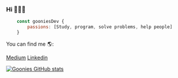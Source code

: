 ### Hi 👋👨‍💻
```js
    const gooniesDev {
        passions: [Study, program, solve problems, help people]
    }
```

You can find me 🌎:

  [Medium](https://medium.com/@gabomunozcastro)
  [Linkedin](https://www.linkedin.com/in/goonies/)


[![Goonies GitHub stats](https://github-readme-stats.vercel.app/api?username=gooniesDev)](https://github.com/anuraghazra/github-readme-stats)
